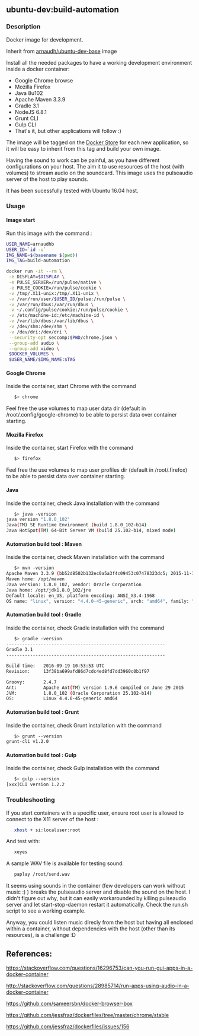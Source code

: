 ## ubuntu-dev:build-automation


### Description
Docker image for development.

Inherit from [arnaudh/ubuntu-dev-base](https://github.com/arnaudhb/ubuntu-dev-base) image

Install all the needed packages to have a working development environment inside a docker container: 
  * Google Chrome browse
  * Mozilla Firefox
  * Java 8u102
  * Apache Maven 3.3.9
  * Gradle 3.1
  * NodeJS 6.8.1
  * Grunt CLI
  * Gulp CLI
  * That's it, but other applications will follow :)

The image will be tagged on the [Docker Store](https://store.docker.com/community/images/arnaudhb/ubuntu-dev) for each new application, so it will be easy to inherit from this tag and build your own image.

Having the sound to work can be painful, as you have different configurations on your host.
The aim it to use resources of the host (with volumes) to stream audio on the soundcard.
This image uses the pulseaudio server of the host to play sounds.

It has been sucessfully tested with Ubuntu 16.04 host.


### Usage

#### Image start
Run this image with the command : 
```sh
USER_NAME=arnaudhb
USER_ID=`id -u`
IMG_NAME=$(basename $(pwd))
IMG_TAG=build-automation

docker run -it --rm \
 -e DISPLAY=$DISPLAY \
 -e PULSE_SERVER=/run/pulse/native \
 -e PULSE_COOKIE=/run/pulse/cookie \
 -v /tmp/.X11-unix:/tmp/.X11-unix \
 -v /var/run/user/$USER_ID/pulse:/run/pulse \
 -v /var/run/dbus:/var/run/dbus \
 -v ~/.config/pulse/cookie:/run/pulse/cookie \
 -v /etc/machine-id:/etc/machine-id \
 -v /var/lib/dbus:/var/lib/dbus \
 -v /dev/shm:/dev/shm \
 -v /dev/dri:/dev/dri \
 --security-opt seccomp:$PWD/chrome.json \
 --group-add audio \
 --group-add video \
 $DOCKER_VOLUMES \
 $USER_NAME/$IMG_NAME:$TAG

```

#### Google Chrome

Inside the container, start Chrome with the command

 ```sh   
    $> chrome
 ```

Feel free the use volumes to map user data dir (default in /root/.config/google-chrome) to be able to persist data over container starting.


#### Mozilla Firefox 

Inside the container, start Firefox with the command

 ```sh   
    $> firefox
 ```

Feel free the use volumes to map user profiles dir (default in /root/.firefox) to be able to persist data over container starting.


#### Java

Inside the container, check Java installation with the command 

 ```sh   
    $> java -version
java version "1.8.0_102"
Java(TM) SE Runtime Environment (build 1.8.0_102-b14)
Java HotSpot(TM) 64-Bit Server VM (build 25.102-b14, mixed mode)
 ```


#### Automation build tool : Maven

Inside the container, check Maven installation with the command

 ```sh   
    $> mvn -version
Apache Maven 3.3.9 (bb52d8502b132ec0a5a3f4c09453c07478323dc5; 2015-11-10T16:41:47+00:00)
Maven home: /opt/maven
Java version: 1.8.0_102, vendor: Oracle Corporation
Java home: /opt/jdk1.8.0_102/jre
Default locale: en_US, platform encoding: ANSI_X3.4-1968
OS name: "linux", version: "4.4.0-45-generic", arch: "amd64", family: "unix"   
 ```


#### Automation build tool : Gradle

Inside the container, check Gradle installation with the command

 ```sh   
    $> gradle -version
------------------------------------------------------------
Gradle 3.1
------------------------------------------------------------

Build time:   2016-09-19 10:53:53 UTC
Revision:     13f38ba699afd86d7cdc4ed8fd7dd3960c0b1f97

Groovy:       2.4.7
Ant:          Apache Ant(TM) version 1.9.6 compiled on June 29 2015
JVM:          1.8.0_102 (Oracle Corporation 25.102-b14)
OS:           Linux 4.4.0-45-generic amd64
 ```


#### Automation build tool : Grunt

Inside the container, check Grunt installation with the command

 ```sh   
    $> grunt --version
grunt-cli v1.2.0
 ```


#### Automation build tool : Gulp

Inside the container, check Gulp installation with the command

 ```sh   
    $> gulp --version
[xxx]CLI version 1.2.2
 ```


### Troubleshooting

If you start containers with a specific user, ensure root user is allowed to connect to the X11 server of the host :
 ```sh   
    xhost + si:localuser:root
 ```
 
And test with:
 ```sh   
    xeyes
 ```

A sample WAV file is available for testing sound: 
 ```sh   
    paplay /root/send.wav
 ```

It seems using sounds in the container (few developers can work without music :) ) breaks the pulseaudio server and disable the sound on the host. I didn't figure out why, but it can easily workarounded by killing pulseaudio server and let start-stop-daemon restart it automatically. Check the run.sh script to see a working example.

Anyway, you could listen music direcly from the host but having all enclosed within a container, without dependencies with the host (other than its resources), is a challenge :D


## References:
https://stackoverflow.com/questions/16296753/can-you-run-gui-apps-in-a-docker-container

http://stackoverflow.com/questions/28985714/run-apps-using-audio-in-a-docker-container

https://github.com/sameersbn/docker-browser-box

https://github.com/jessfraz/dockerfiles/tree/master/chrome/stable

https://github.com/jessfraz/dockerfiles/issues/156

